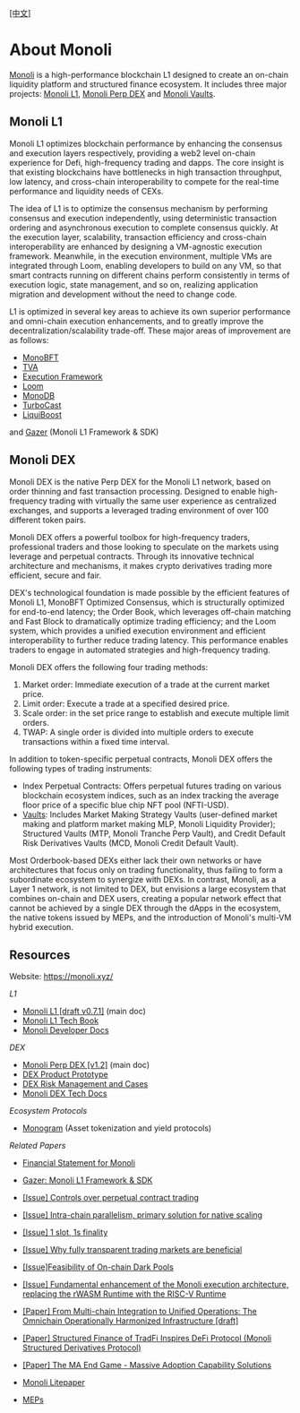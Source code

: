 [[中文]](README_cn.md)

# About Monoli
[Monoli]() is a high-performance blockchain L1 designed to create an on-chain liquidity platform and structured finance ecosystem. It includes three major projects: [Monoli L1](), [Monoli Perp DEX]() and [Monoli Vaults]().

## Monoli L1
Monoli L1 optimizes blockchain performance by enhancing the consensus and execution layers respectively, providing a web2 level on-chain experience for Defi, high-frequency trading and dapps. The core insight is that existing blockchains have bottlenecks in high transaction throughput, low latency, and cross-chain interoperability to compete for the real-time performance and liquidity needs of CEXs.

The idea of L1 is to optimize the consensus mechanism by performing consensus and execution independently, using deterministic transaction ordering and asynchronous execution to complete consensus quickly. At the execution layer, scalability, transaction efficiency and cross-chain interoperability are enhanced by designing a VM-agnostic execution framework. Meanwhile, in the execution environment, multiple VMs are integrated through Loom, enabling developers to build on any VM, so that smart contracts running on different chains perform consistently in terms of execution logic, state management, and so on, realizing application migration and development without the need to change code.

L1 is optimized in several key areas to achieve its own superior performance and omni-chain execution enhancements, and to greatly improve the decentralization/scalability trade-off. These major areas of improvement are as follows:

- [MonoBFT]()
- [TVA]()
- [Execution Framework]()
- [Loom]()
- [MonoDB]()
- [TurboCast]()
- [LiquiBoost]()

and [Gazer]( https://github.com/0xnicholas/gazer) (Monoli L1 Framework & SDK)


## Monoli DEX
Monoli DEX is the native Perp DEX for the Monoli L1 network, based on order thinning and fast transaction processing. Designed to enable high-frequency trading with virtually the same user experience as centralized exchanges, and supports a leveraged trading environment of over 100 different token pairs.

Monoli DEX offers a powerful toolbox for high-frequency traders, professional traders and those looking to speculate on the markets using leverage and perpetual contracts. Through its innovative technical architecture and mechanisms, it makes crypto derivatives trading more efficient, secure and fair.

DEX's technological foundation is made possible by the efficient features of Monoli L1, MonoBFT Optimized Consensus, which is structurally optimized for end-to-end latency; the Order Book, which leverages off-chain matching and Fast Block to dramatically optimize trading efficiency; and the Loom system, which provides a unified execution environment and efficient interoperability to further reduce trading latency. This performance enables traders to engage in automated strategies and high-frequency trading.

Monoli DEX offers the following four trading methods:
1. Market order: Immediate execution of a trade at the current market price.
2. Limit order: Execute a trade at a specified desired price.
3. Scale order: in the set price range to establish and execute multiple limit orders.
4. TWAP: A single order is divided into multiple orders to execute transactions within a fixed time interval.

In addition to token-specific perpetual contracts, Monoli DEX offers the following types of trading instruments:
- Index Perpetual Contracts: Offers perpetual futures trading on various blockchain ecosystem indices, such as an index tracking the average floor price of a specific blue chip NFT pool (NFTI-USD).
- [Vaults](): Includes Market Making Strategy Vaults (user-defined market making and platform market making MLP, Monoli Liquidity Provider); Structured Vaults (MTP, Monoli Tranche Perp Vault), and Credit Default Risk Derivatives Vaults (MCD, Monoli Credit Default Vault).

Most Orderbook-based DEXs either lack their own networks or have architectures that focus only on trading functionality, thus failing to form a subordinate ecosystem to synergize with DEXs. In contrast, Monoli, as a Layer 1 network, is not limited to DEX, but envisions a large ecosystem that combines on-chain and DEX users, creating a popular network effect that cannot be achieved by a single DEX through the dApps in the ecosystem, the native tokens issued by MEPs, and the introduction of Monoli's multi-VM hybrid execution.

## Resources

Website: https://monoli.xyz/

_L1_
- [Monoli L1 [draft v0.7.1]](https://nicholas.feishu.cn/wiki/A301w7iE5ikIgikRasScq9OxnYg) (main doc)
- [Monoli L1 Tech Book](https://nicholas.feishu.cn/wiki/OPJuwcVayi27k5klYeYcR2ixnSb)
- [Monoli Developer Docs](https://nicholas.feishu.cn/wiki/JpM6waMvIijcohkSuUncbVHNnUe)


_DEX_
- [Monoli Perp DEX [v1.2]](https://nicholas.feishu.cn/wiki/Ecy3wEeKyi09TXkbupncOVosn0d) (main doc)
- [DEX Product Prototype](https://nicholas.feishu.cn/wiki/Rqknwd9yHiMa8ykWIkOcoHGGned)
- [DEX Risk Management and Cases](https://nicholas.feishu.cn/wiki/Z4WawXpb5iqz7QkCazrcWFqxnXe)
- [Monoli DEX Tech Docs](https://nicholas.feishu.cn/wiki/CvqYwM7eliHImLkSGmPcSPByn6d)

_Ecosystem Protocols_
- [Monogram](https://nicholas.feishu.cn/wiki/UOA6w3orwihjEIkHU6scxfWTnUe) (Asset tokenization and yield protocols)

_Related Papers_
- [Financial Statement for Monoli](https://nicholas.feishu.cn/wiki/GtTGwvHO0ii0zYkdpWqcsO5dn3h)
- [Gazer: Monoli L1 Framework & SDK]( https://github.com/0xnicholas/gazer)

- [[Issue] Controls over perpetual contract trading](https://nicholas.feishu.cn/wiki/C4GOwP5aEiX6BskixNHcx1sMn2b?from=from_copylink)
- [[Issue] Intra-chain parallelism, primary solution for native scaling](https://nicholas.feishu.cn/wiki/QfuqwL318ipbyYkKmArc67Btn1g)
- [[Issue] 1 slot, 1s finality](https://nicholas.feishu.cn/wiki/UbVpw5ccLilDt0k2g4xcFR2LnPh)
- [[Issue] Why fully transparent trading markets are beneficial](https://nicholas.feishu.cn/wiki/MS7aw1pHxiGbH4kcuLPcsvzenxg?from=from_copylink)
- [[Issue]Feasibility of On-chain Dark Pools](https://nicholas.feishu.cn/wiki/AqZpw7tPNiS8Ofk1zincP4oZnEd?from=from_copylink)
- [[Issue] Fundamental enhancement of the Monoli execution architecture, replacing the rWASM Runtime with the RISC-V Runtime](https://nicholas.feishu.cn/wiki/KFw9wBl7ViOaTdke0YTcEqPtnsh?from=from_copylink)
- [[Paper] From Multi-chain Integration to Unified Operations: The Omnichain Operationally Harmonized Infrastructure [draft]](https://nicholas.feishu.cn/wiki/ZWr0wJwxuib9r6kXGjEcDZTuncc?from=from_copylink)
- [[Paper] Structured Finance of TradFi Inspires DeFi Protocol (Monoli Structured Derivatives Protocol)](https://nicholas.feishu.cn/wiki/DDwywlelQiqRfXko4F8cniY6nr9)
- [[Paper] The MA End Game - Massive Adoption Capability Solutions](https://nicholas.feishu.cn/wiki/M9Cuw8PWVin7lhkx2MZcLkk4nAg?from=from_copylink)
- [Monoli Litepaper](https://nicholas.feishu.cn/wiki/In06wTQ4zi7zM1kQTFcc8cklnVb?from=from_copylink)
- [MEPs](https://nicholas.feishu.cn/wiki/V87Zwm8EWiWPSXkA7lHcaOQengf?from=from_copylink)
